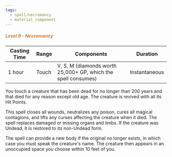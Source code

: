 ```yaml
---
tags:
  - spell/necromancy
  - material_component
---
```

##### *<span style="color:rgb(203, 123, 55)">Level 9 - Necromancy</span>*

|Casting Time|Range|Components|Duration|
|---|---|---|---|
|1 hour|Touch|V, S, M (diamonds worth 25,000+ GP, which the spell consumes)|Instantaneous|

You touch a creature that has been dead for no longer than 200 years and that died for any reason except old age. The creature is revived with all its Hit Points. 

This spell closes all wounds, neutralizes any poison, cures all magical contagions, and lifts any curses affecting the creature when it died. The spell replaces damaged or missing organs and limbs. If the creature was Undead, it is restored to its non-Undead form. 

The spell can provide a new body if the original no longer exists, in which case you must speak the creature's name. The creature then appears in an unoccupied space you choose within 10 feet of you. 